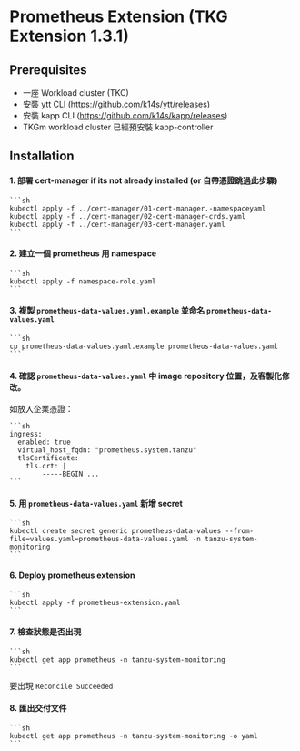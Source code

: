 # Prometheus Extension (TKG Extension 1.3.1)

## Prerequisites

* 一座 Workload cluster (TKC)
* 安裝 ytt CLI (<https://github.com/k14s/ytt/releases>)
* 安裝 kapp CLI (<https://github.com/k14s/kapp/releases>)
* TKGm workload cluster 已經預安裝 kapp-controller

## Installation

#### 1. 部署 cert-manager if its not already installed (or 自帶憑證跳過此步驟)

    ```sh
    kubectl apply -f ../cert-manager/01-cert-manager.-namespaceyaml
    kubectl apply -f ../cert-manager/02-cert-manager-crds.yaml
    kubectl apply -f ../cert-manager/03-cert-manager.yaml
    ```

#### 2. 建立一個 prometheus 用 namespace

    ```sh
    kubectl apply -f namespace-role.yaml
    ```

#### 3. 複製 `prometheus-data-values.yaml.example` 並命名 `prometheus-data-values.yaml`
    
    ```sh
    cp prometheus-data-values.yaml.example prometheus-data-values.yaml
    ```
    
#### 4. 確認 `prometheus-data-values.yaml` 中 image repository 位置，及客製化修改。

如放入企業憑證：
    
    ```sh
    ingress:
      enabled: true
      virtual_host_fqdn: "prometheus.system.tanzu"
      tlsCertificate:
        tls.crt: |
            -----BEGIN ...
    ```

#### 5. 用 `prometheus-data-values.yaml` 新增 secret 

    ```sh
    kubectl create secret generic prometheus-data-values --from-file=values.yaml=prometheus-data-values.yaml -n tanzu-system-monitoring
    ```

#### 6. Deploy prometheus extension

    ```sh
    kubectl apply -f prometheus-extension.yaml
    ```

#### 7. 檢查狀態是否出現 

    ```sh
    kubectl get app prometheus -n tanzu-system-monitoring
    ```

   要出現 `Reconcile Succeeded`

#### 8. 匯出交付文件

    ```sh
    kubectl get app prometheus -n tanzu-system-monitoring -o yaml
    ```
